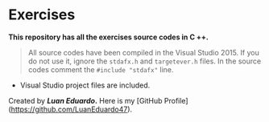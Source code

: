 # Exercises
**This repository has all the exercises source codes in C ++.**

>All source codes have been compiled in the Visual Studio 2015. If you do not use it, ignore the `stdafx.h` and `targetever.h` files.
In the source codes comment the `#include "stdafx"` line.

* Visual Studio project files are included.

Created by **_Luan Eduardo_.** Here is my [GitHub Profile] (https://github.com/LuanEduardo47).
